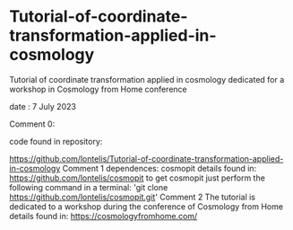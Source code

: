 # Tutorial-of-coordinate-transformation-applied-in-cosmology
Tutorial of coordinate transformation applied in cosmology dedicated for a workshop in Cosmology from Home conference

date       : 7 July 2023

Comment 0:

code found in repository: 

https://github.com/lontelis/Tutorial-of-coordinate-transformation-applied-in-cosmology
Comment 1
dependences: cosmopit
details found in: https://github.com/lontelis/cosmopit
to get cosmopit just perform the following command in a terminal: 
'git clone https://github.com/lontelis/cosmopit.git'
Comment 2
The tutorial is dedicated to a workshop during the conference of Cosmology from Home
details found in: https://cosmologyfromhome.com/
